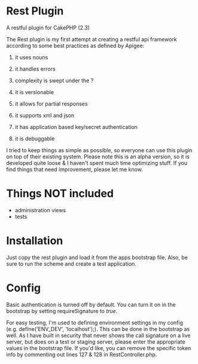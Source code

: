 Rest Plugin
====

A restful plugin for CakePHP (2.3)

The Rest plugin is my first attempt at creating a restful api framework according to some best practices as defined by Apigee:

1) it uses nouns

2) it handles errors

3) complexity is swept under the ?

4) it is versionable

5) it allows for partial responses

6) it supports xml and json

7) it has application based key/secret authentication

8) it is debuggable

I tried to keep things as simple as possible, so everyone can use this plugin on top of their existing system. Please note this is an alpha version, so it is developed quite loose & I haven't spent much time optimizing stuff. If you find things that need improvement, please let me know.

Things NOT included
====
- administration views
- tests


Installation
====

Just copy the rest plugin and load it from the apps bootstrap file. Also, be sure to run the scheme and create a test application.

Config
====

Basic authentication is turned off by default. You can turn it on in the bootstrap by setting requireSignature to *true*.

For easy testing, I'm used to defining environment settings in my config (e.g. define('ENV_DEV', 'localhost');). This can be done in the bootstrap as well. As I have built in security that never shows the call signature on a live server, but does on a test or staging server, please enter the appropriate values in the bootstrap file. If you'd like, you can remove the specific token info by commenting out lines 127 & 128 in RestController.php.